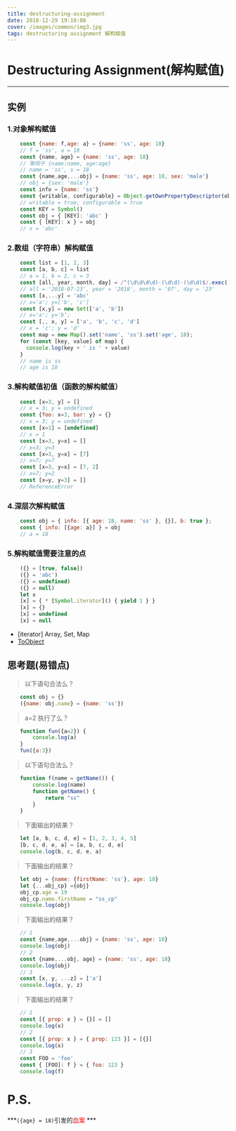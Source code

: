 ```yaml
---
title: destructuring-assignment
date: 2018-12-29 19:10:08
cover: /images/common/img3.jpg
tags: destructuring assignment 解构赋值
---
```



# Destructuring Assignment(解构赋值)

---

## 实例

### 1.对象解构赋值
```javascript
    const {name: f,age: a} = {name: 'ss', age: 18}
    // f = 'ss', a = 18
    const {name, age} = {name: 'ss', age: 18}
    // 等同于 {name:name, age:age}
    // name = 'ss', s = 18
    const {name,age,...obj} = {name: 'ss', age: 18, sex: 'male'} 
    // obj = {sex: 'male'}
    const info = {name: 'ss'}
    const {writable, configurable} = Object.getOwnPropertyDescriptor(obj, 'name')
    // writable = true, configurable = true
    const KEY = Symbol()
    const obj = { [KEY]: 'abc' }
    const { [KEY]: x } = obj
    // x = 'abc'
```

### 2.数组（字符串）解构赋值
```javascript
    const list = [1, 2, 3]
    const [a, b, c] = list
    // a = 1, b = 2, c = 3
    const [all, year, month, day] = /^(\d\d\d\d)-(\d\d)-(\d\d)$/.exec('2018-07-23')
    // all = '2018-07-23', year = '2018', month = '07', day = '23'
    const [x,...y] = 'abc'
    // x='a'; y=['b', 'c']
    const [x,y] = new Set(['a', 'b'])
    // x='a'; y='b’;
    const [,, x, y] = ['a', 'b', 'c', 'd']
    // x = 'c'; y = 'd'
    const map = new Map().set('name', 'ss').set('age', 18);
    for (const [key, value] of map) {
      console.log(key + ' is ' + value)
    }
    // name is ss
    // age is 18
```

### 3.解构赋值初值（函数的解构赋值）
```javascript
    const [x=3, y] = []
    // x = 3; y = undefined
    const {foo: x=3, bar: y} = {}
    // x = 3; y = undefined
    const [x=1] = [undefined]
    // x = 1
    const [x=3, y=x] = []
    // x=3; y=3
    const [x=3, y=x] = [7]
    // x=7; y=7
    const [x=3, y=x] = [7, 2]
    // x=7; y=2
    const [x=y, y=3] = []
    // ReferenceError
```

### 4.深层次解构赋值
```javascript
    const obj = { info: [{ age: 18, name: 'ss' }, {}], b: true };
    const { info: [{age: a}] } = obj
    // a = 18
```

### 5.解构赋值需要注意的点
```javascript
    ({} = [true, false])
    ({} = 'abc')
    ({} = undefined)
    ({} = null)
    let x
    [x] = { * [Symbol.iterator]() { yield 1 } }
    [x] = {}
    [x] = undefined
    [x] = null
```

- [iterator] Array, Set, Map
- [ToObject](http://www.ecma-international.org/ecma-262/6.0/#sec-toobject)  

## 思考题(易错点)

> 以下语句合法么？

```javascript
    const obj = {}
    ({name: obj.name} = {name: 'ss'})
```

> a=2 执行了么？

```javascript
    function fun({a=2}) {
        console.log(a)    
    }
    fun({a:3})
```

> 以下语句合法么？

```javascript
    function f(name = getName()) {
        console.log(name)
        function getName() {
            return "ss"
        }
    }
```
> 下面输出的结果？

```javascript
    let [a, b, c, d, e] = [1, 2, 3, 4, 5]
    [b, c, d, e, a] = [a, b, c, d, e]
    console.log(b, c, d, e, a)
```

> 下面输出的结果？

```javascript
    let obj = {name: {firstName: 'ss'}, age: 18}
    let {...obj_cp} ={obj}
    obj_cp.age = 19
    obj_cp.name.firstName = "ss_cp"
    console.log(obj)
```

> 下面输出的结果？

```javascript
    // 1
    const {name,age,...obj} = {name: 'ss', age: 18}
    console.log(obj)
    // 2
    const {name,...obj, age} = {name: 'ss', age: 18}
    console.log(obj)
    // 3
    const [x, y, ...z] = ['a']
    console.log(x, y, z)
```

> 下面输出的结果？

```javascript
    // 1
    const [{ prop: x } = {}] = []
    console.log(x)
    // 2
    const [{ prop: x } = { prop: 123 }] = [{}]
    console.log(x)
    // 3
    const FOO = 'foo'
    const { [FOO]: f } = { foo: 123 }
    console.log(f)
```

# P.S.
***`({age} = 18)`引发的<span style="color:red;">血案</span> ***